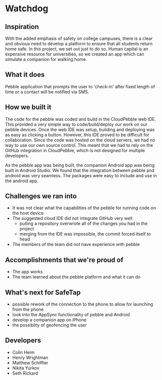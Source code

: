 # Watchdog
## Inspiration
With the added emphasis of safety on college campuses, there is a clear and 
obvious need to develop a platform to ensure that all students return home 
safe. In this project, we set out just to do so. Human capital is an expensive 
resource for universities, so we created an app which can simulate a companion 
for walking home.

## What it does
Pebble application that prompts the user to 'check-in' after fixed length of 
time or a contact will be notified via SMS.

## How we built it
The code for the pebble was coded and build in the CloudPebble web IDE.  This 
provided a very simple way to code/build/deploy our work on our pebble devices.
Once the web IDE was setup, building and deploying was as easy as clicking a 
button.  However, this IDE proved to be difficult for collaboration.  Since the
code was hosted on the cloud servers, we had no way to use our own source 
control.  This meant that we had to rely on the GitHub integration in 
CloudPebble, which is not designed for multiple developers.

As the pebble app was being built, the companion Android app was being built in
Android Studio.  We found that the integration between pebble and android was 
very seamless.  The packages were easy to include and use in the android app.

## Challenges we ran into
* It was not clear what the capabilities of the pebble for running code on the 
host device
* The suggested cloud IDE did not integrate GitHub very well
  - pulling a repository overwrote all of the changes you had in the project 
  - merging from the IDE was impossible, the commit forced itself to head
* The members of the team did not have experience with pebble

## Accomplishments that we're proud of
* The app works
* The team learned about the pebble platform and what it can do

## What's next for SafeTap
* possible rework of the connection to the phone to allow for launching from 
the phone
* look into the AppSync functionality of pebble and Android
* develop a companion app on iPhone
* the possiblity of geofencing the user

## Developers 
* Colin Heim
* Henry Wrightman
* Matthew Schiffler
* Nikita Yurkov
* Seth Rickard
